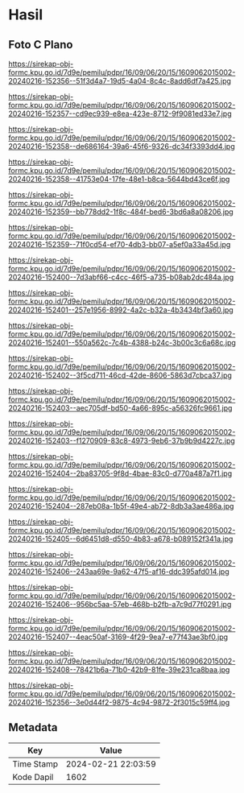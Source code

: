 # Hasil

## Foto C Plano

https://sirekap-obj-formc.kpu.go.id/7d9e/pemilu/pdpr/16/09/06/20/15/1609062015002-20240216-152356--51f3d4a7-19d5-4a04-8c4c-8add6df7a425.jpg

https://sirekap-obj-formc.kpu.go.id/7d9e/pemilu/pdpr/16/09/06/20/15/1609062015002-20240216-152357--cd9ec939-e8ea-423e-8712-9f9081ed33e7.jpg

https://sirekap-obj-formc.kpu.go.id/7d9e/pemilu/pdpr/16/09/06/20/15/1609062015002-20240216-152358--de686164-39a6-45f6-9326-dc34f3393dd4.jpg

https://sirekap-obj-formc.kpu.go.id/7d9e/pemilu/pdpr/16/09/06/20/15/1609062015002-20240216-152358--41753e04-17fe-48e1-b8ca-5644bd43ce6f.jpg

https://sirekap-obj-formc.kpu.go.id/7d9e/pemilu/pdpr/16/09/06/20/15/1609062015002-20240216-152359--bb778dd2-1f8c-484f-bed6-3bd6a8a08206.jpg

https://sirekap-obj-formc.kpu.go.id/7d9e/pemilu/pdpr/16/09/06/20/15/1609062015002-20240216-152359--71f0cd54-ef70-4db3-bb07-a5ef0a33a45d.jpg

https://sirekap-obj-formc.kpu.go.id/7d9e/pemilu/pdpr/16/09/06/20/15/1609062015002-20240216-152400--7d3abf66-c4cc-46f5-a735-b08ab2dc484a.jpg

https://sirekap-obj-formc.kpu.go.id/7d9e/pemilu/pdpr/16/09/06/20/15/1609062015002-20240216-152401--257e1956-8992-4a2c-b32a-4b3434bf3a60.jpg

https://sirekap-obj-formc.kpu.go.id/7d9e/pemilu/pdpr/16/09/06/20/15/1609062015002-20240216-152401--550a562c-7c4b-4388-b24c-3b00c3c6a68c.jpg

https://sirekap-obj-formc.kpu.go.id/7d9e/pemilu/pdpr/16/09/06/20/15/1609062015002-20240216-152402--3f5cd711-46cd-42de-8606-5863d7cbca37.jpg

https://sirekap-obj-formc.kpu.go.id/7d9e/pemilu/pdpr/16/09/06/20/15/1609062015002-20240216-152403--aec705df-bd50-4a66-895c-a56326fc9661.jpg

https://sirekap-obj-formc.kpu.go.id/7d9e/pemilu/pdpr/16/09/06/20/15/1609062015002-20240216-152403--f1270909-83c8-4973-9eb6-37b9b9d4227c.jpg

https://sirekap-obj-formc.kpu.go.id/7d9e/pemilu/pdpr/16/09/06/20/15/1609062015002-20240216-152404--2ba83705-9f8d-4bae-83c0-d770a487a7f1.jpg

https://sirekap-obj-formc.kpu.go.id/7d9e/pemilu/pdpr/16/09/06/20/15/1609062015002-20240216-152404--287eb08a-1b5f-49e4-ab72-8db3a3ae486a.jpg

https://sirekap-obj-formc.kpu.go.id/7d9e/pemilu/pdpr/16/09/06/20/15/1609062015002-20240216-152405--6d6451d8-d550-4b83-a678-b089152f341a.jpg

https://sirekap-obj-formc.kpu.go.id/7d9e/pemilu/pdpr/16/09/06/20/15/1609062015002-20240216-152406--243aa69e-9a62-47f5-af16-ddc395afd014.jpg

https://sirekap-obj-formc.kpu.go.id/7d9e/pemilu/pdpr/16/09/06/20/15/1609062015002-20240216-152406--956bc5aa-57eb-468b-b2fb-a7c9d77f0291.jpg

https://sirekap-obj-formc.kpu.go.id/7d9e/pemilu/pdpr/16/09/06/20/15/1609062015002-20240216-152407--4eac50af-3169-4f29-9ea7-e77f43ae3bf0.jpg

https://sirekap-obj-formc.kpu.go.id/7d9e/pemilu/pdpr/16/09/06/20/15/1609062015002-20240216-152408--78421b6a-71b0-42b9-81fe-39e231ca8baa.jpg

https://sirekap-obj-formc.kpu.go.id/7d9e/pemilu/pdpr/16/09/06/20/15/1609062015002-20240216-152356--3e0d44f2-9875-4c94-9872-2f3015c59ff4.jpg


## Metadata

| Key        | Value               |
| ---------- | ------------------- |
| Time Stamp | 2024-02-21 22:03:59 |
| Kode Dapil | 1602                |



